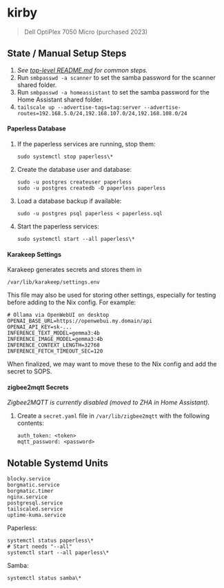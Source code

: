 # kirby

> Dell OptiPlex 7050 Micro (purchased 2023)

## State / Manual Setup Steps
1. *See [top-level README.md](../../README.md) for common steps.*
2. Run `smbpasswd -a scanner` to set the samba password for the scanner
   shared folder.
3. Run `smbpasswd -a homeassistant` to set the samba password for the
   Home Assistant shared folder.
4. `tailscale up --advertise-tags=tag:server --advertise-routes=192.168.5.0/24,192.168.107.0/24,192.168.108.0/24`

#### Paperless Database
1. If the paperless services are running, stop them:
   ```
   sudo systemctl stop paperless\*
   ```
2. Create the database user and database:
   ```
   sudo -u postgres createuser paperless
   sudo -u postgres createdb -O paperless paperless
   ```
3. Load a database backup if available:
   ```
   sudo -u postgres psql paperless < paperless.sql
   ```
4. Start the paperless services:
   ```
   sudo systemctl start --all paperless\*
   ```

#### Karakeep Settings
Karakeep generates secrets and stores them in
```
/var/lib/karakeep/settings.env
```
This file may also be used for storing other settings, especially for
testing before adding to the Nix config. For example:

```dotenv
# Ollama via OpenWebUI on desktop
OPENAI_BASE_URL=https://openwebui.my.domain/api
OPENAI_API_KEY=sk-...
INFERENCE_TEXT_MODEL=gemma3:4b
INFERENCE_IMAGE_MODEL=gemma3:4b
INFERENCE_CONTEXT_LENGTH=32768
INFERENCE_FETCH_TIMEOUT_SEC=120
```
When finalized, we may want to move these to the Nix config and add
the secret to SOPS.

#### zigbee2mqtt Secrets
_Zigbee2MQTT is currently disabled (moved to ZHA in Home Assistant)._

1. Create a `secret.yaml` file in `/var/lib/zigbee2mqtt` with the following
   contents:
   ```
   auth_token: <token>
   mqtt_password: <password>
   ```

## Notable Systemd Units

```
blocky.service
borgmatic.service
borgmatic.timer
nginx.service
postgresql.service
tailscaled.service
uptime-kuma.service
```

Paperless:
```
systemctl status paperless\*
# Start needs "--all"
systemctl start --all paperless\*
```

Samba:
```
systemctl status samba\*
```
